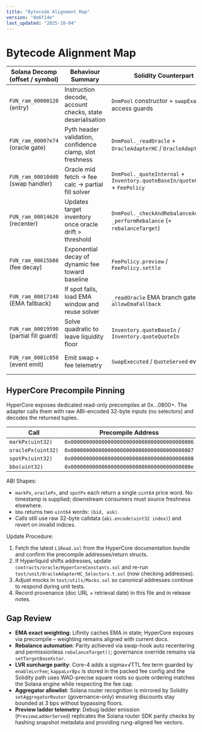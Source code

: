 ```yaml
---
title: "Bytecode Alignment Map"
version: "8e6f14e"
last_updated: "2025-10-04"
---
```


# Bytecode Alignment Map

| Solana Decomp (offset / symbol) | Behaviour Summary | Solidity Counterpart | Notes |
|---------------------------------|-------------------|----------------------|-------|
| `FUN_ram_00000120` (entry) | Instruction decode, account checks, state deserialisation | `DnmPool` constructor + `swapExactIn` access guards | State layout mirrored via struct packing / accessors. |
| `FUN_ram_00007e74` (oracle gate) | Pyth header validation, confidence clamp, slot freshness | `DnmPool._readOracle` + `OracleAdapterHC` / `OracleAdapterPyth` | Uses HyperCore + Pyth fallback; strict/spot caps from SOL/USDC config. |
| `FUN_ram_00010dd0` (swap handler) | Oracle mid fetch → fee calc → partial fill solver | `DnmPool._quoteInternal` + `Inventory.quoteBaseIn/quoteQuoteIn` + `FeePolicy` | Partial solver leaves inventory floor, matching decompiled branch. |
| `FUN_ram_00014620` (recenter) | Updates target inventory once oracle drift > threshold | `DnmPool._checkAndRebalanceAuto` → `_performRebalance` (+ `rebalanceTarget`) | Threshold pulled from config `recenterThresholdPct`; auto + manual parity with Lifinity. |
| `FUN_ram_00015b80` (fee decay) | Exponential decay of dynamic fee toward baseline | `FeePolicy.preview` / `FeePolicy.settle` | Utilises per-block decay with α/β components. |
| `FUN_ram_00017140` (EMA fallback) | If spot fails, load EMA window and reuse solver | `_readOracle` EMA branch gated by `allowEmaFallback` | Divergence vs Pyth enforced before swap proceeds. |
| `FUN_ram_00019590` (partial fill guard) | Solve quadratic to leave liquidity floor | `Inventory.quoteBaseIn` / `Inventory.quoteQuoteIn` | Uses `FixedPointMath` for deterministic scaling and matches Solana big-int ops. |
| `FUN_ram_0001c050` (event emit) | Emit swap + fee telemetry | `SwapExecuted` / `QuoteServed` events | Event fields mirror Solana logging schema. |

## HyperCore Precompile Pinning

HyperCore exposes dedicated read-only precompiles at 0x…0800+. The adapter calls them with raw ABI-encoded 32-byte inputs (no selectors) and decodes the returned tuples.

| Call | Precompile Address | Solidity Helper |
|------|--------------------|-----------------|
| `markPx(uint32)` | `0x0000000000000000000000000000000000000806` | `HyperCoreConstants.MARK_PX_PRECOMPILE` |
| `oraclePx(uint32)` | `0x0000000000000000000000000000000000000807` | `HyperCoreConstants.ORACLE_PX_PRECOMPILE` |
| `spotPx(uint32)` | `0x0000000000000000000000000000000000000808` | `HyperCoreConstants.SPOT_PX_PRECOMPILE` |
| `bbo(uint32)` | `0x000000000000000000000000000000000000080e` | `HyperCoreConstants.BBO_PRECOMPILE` |

ABI Shapes:
- `markPx`, `oraclePx`, and `spotPx` each return a single `uint64` price word. No timestamp is supplied; downstream consumers must source freshness elsewhere.
- `bbo` returns two `uint64` words: `(bid, ask)`.
- Calls still use raw 32-byte calldata (`abi.encode(uint32 index)`) and revert on invalid indices.

Update Procedure:
1. Fetch the latest `L1Read.sol` from the HyperCore documentation bundle and confirm the precompile addresses/return structs.
2. If Hyperliquid shifts addresses, update `contracts/oracle/HyperCoreConstants.sol` and re-run `test/unit/OracleAdapterHC_Selectors.t.sol` (now checking addresses).
3. Adjust mocks in `test/utils/Mocks.sol` so canonical addresses continue to respond during unit tests.
4. Record provenance (doc URL + retrieval date) in this file and in release notes.

## Gap Review
- **EMA exact weighting**: Lifinity caches EMA in state; HyperCore exposes via precompile – weighting remains aligned with current docs.
- **Rebalance automation**: Parity achieved via swap-hook auto recentering and permissionless `rebalanceTarget()`; governance override remains via `setTargetBaseXstar`.
- **LVR surcharge parity**: Core-4 adds a sigma×√TTL fee term guarded by `enableLvrFee`; `kappaLvrBps` is stored in the packed fee config and the Solidity path uses WAD-precise square roots so quote ordering matches the Solana engine while respecting the fee cap.
- **Aggregator allowlist**: Solana router recognition is mirrored by Solidity `setAggregatorRouter` (governance-only) ensuring discounts stay bounded at 3 bps without bypassing floors.
- **Preview ladder telemetry**: Debug ladder emission (`PreviewLadderServed`) replicates the Solana router SDK parity checks by hashing snapshot metadata and providing rung-aligned fee vectors.
